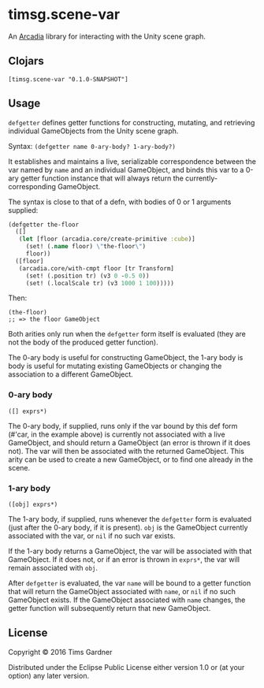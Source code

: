 # timsg.scene-var

An [Arcadia](https://github.com/arcadia-unity/Arcadia) library for interacting with the Unity scene graph.

## Clojars

`[timsg.scene-var "0.1.0-SNAPSHOT"]`

## Usage

`defgetter` defines getter functions for constructing, mutating, and retrieving individual GameObjects from the Unity scene graph.

Syntax:
`(defgetter name 0-ary-body? 1-ary-body?)`

It establishes and maintains a live, serializable correspondence between the var named by `name` and an individual GameObject, and binds this var to a 0-ary getter function instance that will always return the currently-corresponding GameObject.

The syntax is close to that of a defn, with bodies of 0 or 1 arguments supplied:

```clojure
(defgetter the-floor
  ([]
   (let [floor (arcadia.core/create-primitive :cube)]
     (set! (.name floor) \"the-floor\")
     floor))
  ([floor]
   (arcadia.core/with-cmpt floor [tr Transform]
     (set! (.position tr) (v3 0 -0.5 0))
     (set! (.localScale tr) (v3 1000 1 100)))))
```
Then:
```
(the-floor)
;; => the floor GameObject
```
Both arities only run when the `defgetter` form itself is evaluated (they are not the body of the produced getter function).

The 0-ary body is useful for constructing GameObject, the 1-ary body is body is useful for mutating existing GameObjects or changing the association to a different GameObject.

### 0-ary body
`([] exprs*)`

The 0-ary body, if supplied, runs only if the var bound by this def form (#'car, in the example above) is currently not associated with a live GameObject, and should return a GameObject (an error is thrown if it does not). The var will then be associated with the returned GameObject. This arity can be used to create a new GameObject, or to find one already in the scene.

### 1-ary body
`([obj] exprs*)`

The 1-ary body, if supplied, runs whenever the `defgetter` form is evaluated (just after the 0-ary body, if it is present). `obj` is the GameObject currently associated with the var, or `nil` if no such var exists.

If the 1-ary body returns a GameObject, the var will be associated with that GameObject. If it does not, or if an error is thrown in `exprs*`, the var will remain associated with `obj`.

After `defgetter` is evaluated, the var `name` will be bound to a getter function that will return the GameObject associated with `name`, or `nil` if no such GameObject exists. If the GameObject associated with `name` changes, the getter function will subsequently return that new GameObject.

## License

Copyright © 2016 Tims Gardner

Distributed under the Eclipse Public License either version 1.0 or (at
your option) any later version.
